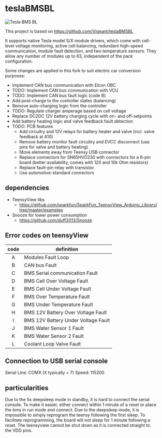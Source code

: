 # teslaBMSBL

![Tesla BMS BL](misc/20190319_221311.jpg)

This project is based on https://github.com/Vigeant/teslaBMSBL

It supports native Tesla model S/X module drivers, which come with cell-level voltage monitoring, active cell balancing, redundant high-speed communication, module fault detection, and two temperature sensors. They allow any number of modules up to 63, independent of the pack configuration.

Some changes are applied in this fork to suit electric car conversion purposes:
- Implement CAN bus communication with Elcon OBC
- TODO: Implement CAN bus communication with VCU
- TODO: Implement CAN bus fault logic (code B)
- Add post-charge to the controller states (balancing)
- Remove auto-charging logic from the controller
- TODO: Regulate charger amperage based on cell voltage
- Replace DC2DC 12V battery charging cycle with on- and off-setpoints
- Add battery heating logic and valve feedback fault detection
- TODO: PCB features
	- Add circuitry and 12V relays for battery heater and valve (incl. valve feedback at A10)
	- Remove battery monitor fault circuitry and EVCC disconnect (use pins for valve and battery heating)
	- Move elements away from Teensy USB connector
	- Replace connectors for SN65HVD230 with connectors for a 6-pin board (better availability, comes with 120 and 10k Ohm resistors)
	- Replace fault-pin relay with transistor
	- Use automotive-standard connectors

## dependencies

- TeensyView libs
	- https://github.com/sparkfun/SparkFun_TeensyView_Arduino_Library/tree/master/examples
- Snooze for lower power consumption
	- https://github.com/duff2013/Snooze
	
## Error codes on teensyView

| code | definition | 
|:----:|------------|
| A | Modules Fault Loop |
| B | CAN bus Fault |
| C | BMS Serial communication Fault |
| D | BMS Cell Over Voltage Fault |
| E | BMS Cell Under Voltage Fault |
| F | BMS Over Temperature Fault |
| G | BMS Under Temperature Fault |
| H | BMS 12V Battery Over Voltage Fault |
| I | BMS 12V Battery Under Voltage Fault |
| J | BMS Water Sensor 1 Fault |
| K | BMS Water Sensor 2 Fault |
| L | Coolant Loop Valve Fault |

## Connection to USB serial console

Serial Line: COMX (X typically = 7)
Speed: 115200

## particularities
Due to the 5s deepsleep mode in standby, it is hard to connect the serial console. To make it easier, either connect within 1 minute of a reset or place the bms in run mode and connect.
Due to the deepsleep mode, it is impossible to simply reprogram the teensy following the first sleep. To facilitate reprogramming, the board will not sleep for 1 minute following a reset.
The teensyview cannot be shut down as it is connected straight to the VDD pins.

	
